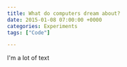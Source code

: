 ```yaml
---
title: What do computers dream about?
date: 2015-01-08 07:00:00 +0000
categories: Experiments
tags: ["Code"]

---
```


I'm a lot of text